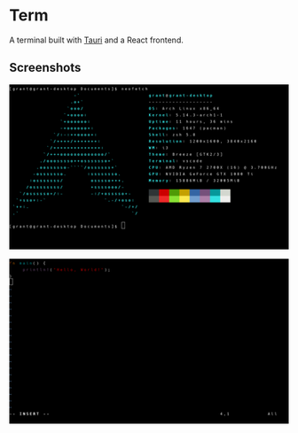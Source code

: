 # Term

A terminal built with [Tauri](https://tauri.studio/) and a React frontend.

## Screenshots

![Neofetch](images/neo.png)

![Vim](images/vim.png)